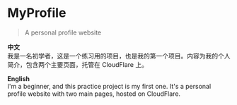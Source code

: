 # **MyProfile**

> A personal profile website

**中文**  
我是一名初学者，这是一个练习用的项目，也是我的第一个项目。内容为我的个人简介，包含两个主要页面，托管在 CloudFlare 上。

**English**  
I'm a beginner, and this practice project is my first one. It's a personal profile website with two main pages, hosted on CloudFlare.